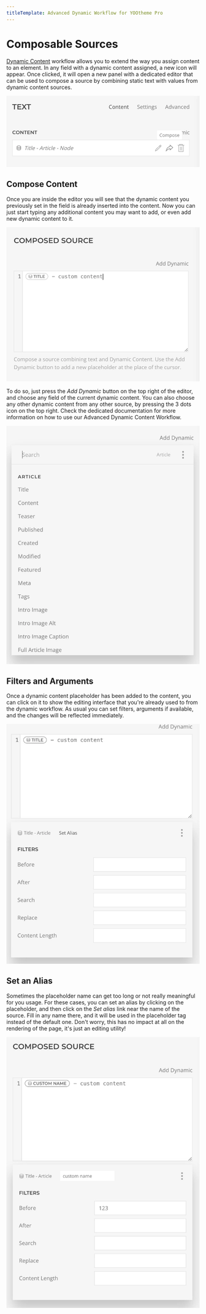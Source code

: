 ```yaml
---
titleTemplate: Advanced Dynamic Workflow for YOOtheme Pro
---
```


# Composable Sources

[Dynamic Content](https://yootheme.com/support/yootheme-pro/joomla/dynamic-content) workflow allows you to extend the way you assign content to an element. In any field with a dynamic content assigned, a new icon will appear. Once clicked, it will open a new panel with a dedicated editor that can be used to compose a source by combining static text with values from dynamic content sources.

![Compose Button](./assets/composable-sources/compose-button.webp)

## Compose Content

Once you are inside the editor you will see that the dynamic content you previously set in the field is already inserted into the content. Now you can just start typing any additional content you may want to add, or even add new dynamic content to it.

![Compose Editor](./assets/composable-sources/compose-editor.webp)

To do so, just press the _Add Dynamic_ button on the top right of the editor, and choose any field of the current dynamic content. You can also choose any other dynamic content from any other source, by pressing the 3 dots icon on the top right. Check the dedicated documentation for more information on how to use our Advanced Dynamic Content Workflow.

![Compose Content](./assets/composable-sources/compose-dynamic-content.webp)

## Filters and Arguments

Once a dynamic content placeholder has been added to the content, you can click on it to show the editing interface that you're already used to from the dynamic workflow. As usual you can set filters, arguments if available, and the changes will be reflected immediately.

![Compose Filters](./assets/composable-sources/compose-filters.webp)

## Set an Alias

Sometimes the placeholder name can get too long or not really meaningful for you usage. For these cases, you can set an alias by clicking on the placeholder, and then click on the _Set alias_ link near the name of the source. Fill in any name there, and it will be used in the placeholder tag instead of the default one. Don't worry, this has no impact at all on the rendering of the page, it's just an editing utility!

![Compose Alias](./assets/composable-sources/compose-alias.webp)
